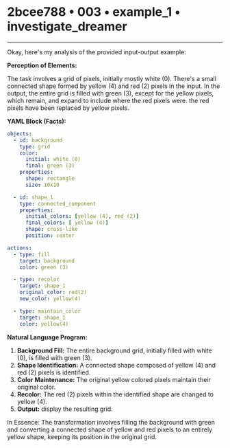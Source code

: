 # 2bcee788 • 003 • example_1 • investigate_dreamer

---
Okay, here's my analysis of the provided input-output example:

**Perception of Elements:**

The task involves a grid of pixels, initially mostly white (0). There's a small connected shape formed by yellow (4) and red (2) pixels in the input. In the output, the entire grid is filled with green (3), except for the yellow pixels, which remain, and expand to include where the red pixels were. the red pixels have been replaced by yellow pixels.

**YAML Block (Facts):**



```yaml
objects:
  - id: background
    type: grid
    color:
      initial: white (0)
      final: green (3)
    properties:
      shape: rectangle
      size: 10x10

  - id: shape_1
    type: connected_component
    properties:
      initial_colors: [yellow (4), red (2)]
      final_colors: [ yellow (4)]
      shape: cross-like
      position: center

actions:
  - type: fill
    target: background
    color: green (3)

  - type: recolor
    target: shape_1
    original_color: red(2)
    new_color: yellow(4)

  - type: maintain_color
    target: shape_1
    color: yellow(4)
```



**Natural Language Program:**

1.  **Background Fill:** The entire background grid, initially filled with white (0), is filled with green (3).
2.  **Shape Identification:** A connected shape composed of yellow (4) and red (2) pixels is identified.
3. **Color Maintenance:** The original yellow colored pixels maintain their original color.
4. **Recolor:** The red (2) pixels within the identified shape are changed to yellow (4).
5. **Output:** display the resulting grid.

In Essence: The transformation involves filling the background with green and converting a connected shape of yellow and red pixels to an entirely yellow shape, keeping its position in the original grid.

